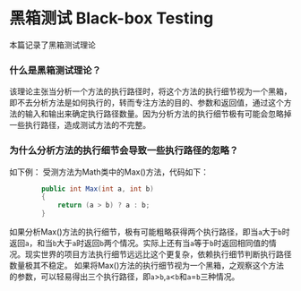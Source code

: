 # 黑箱测试 Black-box Testing
本篇记录了黑箱测试理论

### 什么是黑箱测试理论？
该理论主张当分析一个方法的执行路径时，将这个方法的执行细节视为一个黑箱，即不去分析方法是如何执行的，转而专注方法的目的、参数和返回值，通过这个方法的输入和输出来确定执行路径数量。因为分析方法的执行细节极有可能会忽略掉一些执行路径，造成测试方法的不完整。

### 为什么分析方法的执行细节会导致一些执行路径的忽略？
如下例：
受测方法为Math类中的Max()方法，代码如下：
```c#
        public int Max(int a, int b)
        {
            return (a > b) ? a : b;
        }
```
如果分析Max()方法的执行细节，极有可能粗略获得两个执行路径，即当`a`大于`b`时返回`a`，和当`b`大于`a`时返回`b`两个情况。实际上还有当`a`等于`b`时返回相同值的情况。现实世界的项目方法执行细节远远比这个更复杂，依赖执行细节判断执行路径数量极其不稳定。
如果将Max()方法的执行细节视为一个黑箱，之观察这个方法的参数，可以轻易得出三个执行路径，即`a`>`b`,`a`<`b`和`a`=`b`三种情况。
